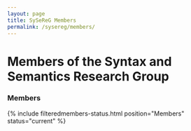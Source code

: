 ```yaml
---
layout: page
title: SySeReG Members
permalink: /sysereg/members/
---
```


# Members of the Syntax and Semantics Research Group


<h3>Members</h3>

{% include filteredmembers-status.html position="Members" status="current" %}
